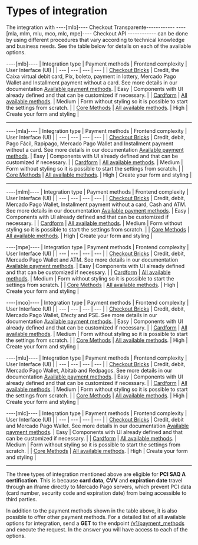 # Types of integration

The integration with ----[mlb]---- Checkout Transparente------------ ----[mla, mlm, mlu, mco, mlc, mpe]---- Checkout API ------------ can be done by using different procedures that vary according to technical knowledge and business needs. See the table below for details on each of the available options.

----[mlb]---- 
| Integration type | Payment methods | Frontend complexity | User Interface (UI) |
| --- | --- | --- | --- |
| [Checkout Bricks](/developers/en/docs/checkout-bricks/landing) | Credit, the Caixa virtual debit card, Pix, boleto, payment in lottery, Mercado Pago Wallet and Installment payment without a card. See more details in our documentation [Available payment methods](/developers/en/docs/sales-processing/payment-methods). | Easy | Components with UI already defined and that can be customized if necessary. |
| [Cardform](/developers/en/docs/checkout-api/integration-configuration/card/integrate-via-cardform) | [All available methods](/developers/en/docs/sales-processing/payment-methods). | Medium | Form without styling so it is possible to start the settings from scratch. |
| [Core Methods](/developers/en/docs/checkout-api/integration-configuration/card/integrate-via-core-methods) | [All available methods](/developers/en/docs/sales-processing/payment-methods). | High | Create your form and styling |

------------

----[mla]---- 
| Integration type | Payment methods | Frontend complexity | User Interface (UI) |
| --- | --- | --- | --- |
| [Checkout Bricks](/developers/en/docs/checkout-bricks/landing) | Credit, debit, Pago Fácil, Rapipago, Mercado Pago Wallet and Installment payment without a card. See more details in our documentation [Available payment methods](/developers/en/docs/sales-processing/payment-methods). | Easy | Components with UI already defined and that can be customized if necessary. |
| [Cardform](/developers/en/docs/checkout-api/integration-configuration/card/integrate-via-cardform) | [All available methods](/developers/en/docs/sales-processing/payment-methods). | Medium | Form without styling so it is possible to start the settings from scratch. |
| [Core Methods](/developers/en/docs/checkout-api/integration-configuration/card/integrate-via-core-methods) | [All available methods](/developers/en/docs/sales-processing/payment-methods). | High | Create your form and styling |

------------

----[mlm]---- 
| Integration type | Payment methods | Frontend complexity | User Interface (UI) |
| --- | --- | --- | --- |
| [Checkout Bricks](/developers/en/docs/checkout-bricks/landing) | Credit, debit, Mercado Pago Wallet, Installment payment without a card, Cash and ATM. See more details in our documentation [Available payment methods](/developers/en/docs/sales-processing/payment-methods). | Easy | Components with UI already defined and that can be customized if necessary. |
| [Cardform](/developers/en/docs/checkout-api/integration-configuration/card/integrate-via-cardform) | [All available methods](/developers/en/docs/sales-processing/payment-methods). | Medium | Form without styling so it is possible to start the settings from scratch. |
| [Core Methods](/developers/en/docs/checkout-api/integration-configuration/card/integrate-via-core-methods) | [All available methods](/developers/en/docs/sales-processing/payment-methods). | High | Create your form and styling |

----[mpe]---- 
| Integration type | Payment methods | Frontend complexity | User Interface (UI) |
| --- | --- | --- | --- |
| [Checkout Bricks](/developers/en/docs/checkout-bricks/landing) | Credit, debit, Mercado Pago Wallet and ATM. See more details in our documentation [Available payment methods](/developers/en/docs/sales-processing/payment-methods). | Easy | Components with UI already defined and that can be customized if necessary. |
| [Cardform](/developers/en/docs/checkout-api/integration-configuration/card/integrate-via-cardform) | [All available methods](/developers/en/docs/sales-processing/payment-methods). | Medium | Form without styling so it is possible to start the settings from scratch. |
| [Core Methods](/developers/en/docs/checkout-api/integration-configuration/card/integrate-via-core-methods) | [All available methods](/developers/en/docs/sales-processing/payment-methods). | High | Create your form and styling |

----[mco]---- 
| Integration type | Payment methods | Frontend complexity | User Interface (UI) |
| --- | --- | --- | --- |
| [Checkout Bricks](/developers/en/docs/checkout-bricks/landing) | Credit, debit, Mercado Pago Wallet, Efecty and PSE. See more details in our documentation [Available payment methods](/developers/en/docs/sales-processing/payment-methods). | Easy | Components with UI already defined and that can be customized if necessary. |
| [Cardform](/developers/en/docs/checkout-api/integration-configuration/card/integrate-via-cardform) | [All available methods](/developers/en/docs/sales-processing/payment-methods). | Medium | Form without styling so it is possible to start the settings from scratch. |
| [Core Methods](/developers/en/docs/checkout-api/integration-configuration/card/integrate-via-core-methods) | [All available methods](/developers/en/docs/sales-processing/payment-methods). | High | Create your form and styling |

----[mlu]---- 
| Integration type | Payment methods | Frontend complexity | User Interface (UI) |
| --- | --- | --- | --- |
| [Checkout Bricks](/developers/en/docs/checkout-bricks/landing) | Credit, debit, Mercado Pago Wallet, Abitab and Redpagos. See more details in our documentation [Available payment methods](/developers/en/docs/sales-processing/payment-methods). | Easy | Components with UI already defined and that can be customized if necessary. |
| [Cardform](/developers/en/docs/checkout-api/integration-configuration/card/integrate-via-cardform) | [All available methods](/developers/en/docs/sales-processing/payment-methods). | Medium | Form without styling so it is possible to start the settings from scratch. |
| [Core Methods](/developers/en/docs/checkout-api/integration-configuration/card/integrate-via-core-methods) | [All available methods](/developers/en/docs/sales-processing/payment-methods). | High | Create your form and styling |

----[mlc]---- 
| Integration type | Payment methods | Frontend complexity | User Interface (UI) |
| --- | --- | --- | --- |
| [Checkout Bricks](/developers/en/docs/checkout-bricks/landing) | Credit, debit and Mercado Pago Wallet. See more details in our documentation [Available payment methods](/developers/en/docs/sales-processing/payment-methods). | Easy | Components with UI already defined and that can be customized if necessary. |
| [Cardform](/developers/en/docs/checkout-api/integration-configuration/card/integrate-via-cardform) | [All available methods](/developers/en/docs/sales-processing/payment-methods). | Medium | Form without styling so it is possible to start the settings from scratch. |
| [Core Methods](/developers/en/docs/checkout-api/integration-configuration/card/integrate-via-core-methods) | [All available methods](/developers/en/docs/sales-processing/payment-methods). | High | Create your form and styling |

------------

The three types of integration mentioned above are eligible for **PCI SAQ A certification**. This is because **card data**, **CVV** and **expiration date** travel through an iframe directly to Mercado Pago servers, which prevent PCI data (card number, security code and expiration date) from being accessible to third parties.

In addition to the payment methods shown in the table above, it is also possible to offer other payment methods. For a detailed list of all available options for integration, send a **GET** to the endpoint [/v1/payment_methods](/developers/en/reference/payment_methods/_payment_methods/get) and execute the request. In the answer you will have access to each of the options.

